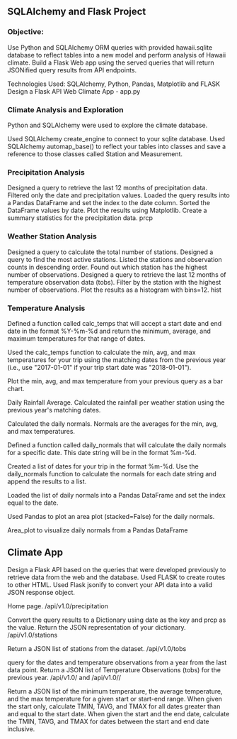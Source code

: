 ## SQLAlchemy and Flask Project

### Objective:
Use Python and SQLAlchemy ORM queries with provided hawaii.sqlite database to reflect tables into a new model and perform analysis of Hawaii climate.
Build a Flask Web app using the served queries that will return JSONified query results from API endpoints.

Technologies Used: SQLAlchemy, Python, Pandas, Matplotlib and FLASK
Design a Flask API Web Climate App - app.py

### Climate Analysis and Exploration
Python and SQLAlchemy were used to explore the climate database.

Used SQLAlchemy create_engine to connect to your sqlite database.
Used SQLAlchemy automap_base() to reflect your tables into classes and save a reference to those classes called Station and Measurement.

### Precipitation Analysis
Designed a query to retrieve the last 12 months of precipitation data.
Filtered only the date and precipitation values.
Loaded the query results into a Pandas DataFrame and set the index to the date column.
Sorted the DataFrame values by date.
Plot the results using Matplotlib.
Create a summary statistics for the precipitation data. prcp

### Weather Station Analysis
Designed a query to calculate the total number of stations.
Designed a query to find the most active stations.
Listed the stations and observation counts in descending order.
Found out which station has the highest number of observations.
Designed a query to retrieve the last 12 months of temperature observation data (tobs).
Filter by the station with the highest number of observations.
Plot the results as a histogram with bins=12. hist

### Temperature Analysis
Defined a function called calc_temps that will accept a start date and end date in the format %Y-%m-%d and return the minimum, average, and maximum temperatures for that range of dates.

Used the calc_temps function to calculate the min, avg, and max temperatures for your trip using the matching dates from the previous year (i.e., use "2017-01-01" if your trip start date was "2018-01-01").

Plot the min, avg, and max temperature from your previous query as a bar chart.

Daily Rainfall Average.
Calculated the rainfall per weather station using the previous year's matching dates.

Calculated the daily normals. Normals are the averages for the min, avg, and max temperatures.

Defined a function called daily_normals that will calculate the daily normals for a specific date. This date string will be in the format %m-%d.

Created a list of dates for your trip in the format %m-%d. Use the daily_normals function to calculate the normals for each date string and append the results to a list.

Loaded the list of daily normals into a Pandas DataFrame and set the index equal to the date.

Used Pandas to plot an area plot (stacked=False) for the daily normals.

Area_plot to visualize daily normals from a Pandas DataFrame

## Climate App

Design a Flask API based on the queries that were developed previously to retrieve data from the web and the database.
Used FLASK to create routes to other HTML.
Used Flask jsonify to convert your API data into a valid JSON response object.

Home page.
/api/v1.0/precipitation

Convert the query results to a Dictionary using date as the key and prcp as the value.
Return the JSON representation of your dictionary.
/api/v1.0/stations

Return a JSON list of stations from the dataset.
/api/v1.0/tobs

query for the dates and temperature observations from a year from the last data point.
Return a JSON list of Temperature Observations (tobs) for the previous year.
/api/v1.0/<start> and /api/v1.0/<start>/<end>

Return a JSON list of the minimum temperature, the average temperature, and the max temperature for a given start or start-end range.
When given the start only, calculate TMIN, TAVG, and TMAX for all dates greater than and equal to the start date.
When given the start and the end date, calculate the TMIN, TAVG, and TMAX for dates between the start and end date inclusive.
